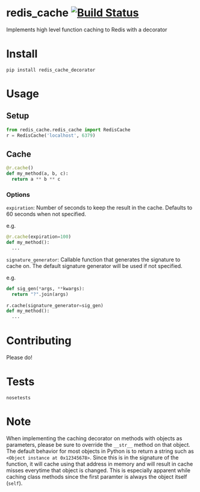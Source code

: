 # redis_cache [![Build Status](https://travis-ci.org/alexk307/redis_cache.svg?branch=master)](https://travis-ci.org/alexk307/redis_cache)
Implements high level function caching to Redis with a decorator

# Install
`pip install redis_cache_decorator`

# Usage

## Setup
```python
from redis_cache.redis_cache import RedisCache
r = RedisCache('localhost', 6379)
```

## Cache

```python
@r.cache()
def my_method(a, b, c):
  return a ** b ** c
```

### Options
`expiration`: Number of seconds to keep the result in the cache. Defaults to 60 seconds when not specified.

e.g.
```python
@r.cache(expiration=100)
def my_method():
  ...
```

`signature_generator`: Callable function that generates the signature to cache on. The default signature generator will be used if not specified.

e.g.

```python
def sig_gen(*args, **kwargs):
  return "?".join(args)
  
r.cache(signature_generator=sig_gen)
def my_method():
  ...
```

# Contributing
Please do!

# Tests
`nosetests`

# Note
When implementing the caching decorator on methods with objects as parameters, please be sure to override the `__str__` method on that object. The default behavior for most objects in Python is to return a string such as `<Object instance at 0x12345678>`. Since this is in the signature of the function, it will cache using that address in memory and will result in cache misses everytime that object is changed. This is especially apparent while caching class methods since the first paramter is always the object itself (`self`).

